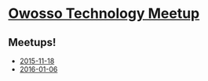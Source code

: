 # [Owosso Technology Meetup](http://www.meetup.com/Owosso-Technology-Meetup)



## Meetups!
- [2015-11-18](https://github.com/owosso-tech/meetup-notes/blob/master/meetups/2015-11-18.md)
- [2016-01-06](https://github.com/owosso-tech/meetup-notes/blob/master/meetups/2016-01-06.md)
